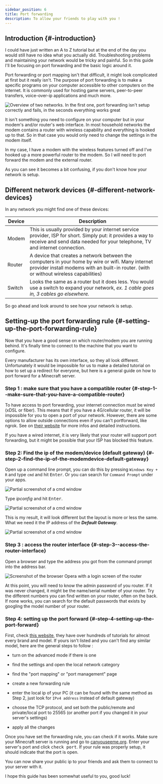 ```yaml
---
sidebar_position: 6
title: Port forwarding
description: To allow your friends to play with you !
---
```


## Introduction {#-introduction}

I could have just written an A to Z tutorial but at the end of the day you would still have no idea what you actually did. Troubleshooting problems and maintaining your network would be tricky and painful. So in this guide I'll be focusing on port forwarding and the basic logic around it.

Port forwarding or port mapping isn't that difficult, it might look complicated at first but it really isn't. The purpose of port forwarding is to make a specific programs on your computer accessible to other computers on the internet. It is commonly used for hosting game servers, peer-to-peer transfers, voice-over-ip applications and much more.

![Overview of two networks. In the first one, port forwarding isn't setup correctly and fails, in the seconds everything works great](/img/guides/port-forward/portforward_overview.png)

It isn't something you need to configure on your computer but in your modem's and/or router's web interface. In most household networks the modem contains a router with wireless capability and everything is hooked up to that. So in that case you would only need to change the settings in the modem itself.

In my case, I have a modem with the wireless features turned off and I've hooked up a more powerful router to the modem. So I will need to port forward the modem and the external router.

As you can see it becomes a bit confusing, if you don't know how your network is setup.

## Different network devices {#-different-network-devices}

In any network you might find one of these devices:

| Device 	| Description                                                                                                                                                                                	|
|--------	|--------------------------------------------------------------------------------------------------------------------------------------------------------------------------------------------	|
| Modem  	| This is usually provided by your internet service provider, ISP for short. Simply put: it provides a way to receive and send data needed for your telephone, TV and internet connection.   	|
| Router 	| A device that creates a network between the computers in your home by wire or wifi. Many internet provider install modems with an built-in router. (with or without wireless capabilities) 	|
| Switch 	| Looks the same as a router but it does less. You would use a switch to expand your network, *ex. 1 cable goes in, 3 cables go elsewhere.*                                                  	|

So go ahead and look around to see how your network is setup.

## Setting-up the port forwarding rule {#-setting-up-the-port-forwarding-rule}

Now that you have a good sense on which router/modem you are running behind. It's finally time to connect to the machine that you want to configure.

Every manufacturer has its own interface, so they all look different. Unfortunately it would be impossible for us to make a detailed tutorial on how to set up a redirect for everyone, but here is a general guide on how to port forward for a Minecraft server.

### Step 1 : make sure that you have a compatible router {#-step-1--make-sure-that-you-have-a-compatible-router}

To have access to port forwarding, your internet connection must be wired (xDSL or fiber). This means that if you have a 4G/cellular router, it will be impossible for you to open a port of your network. However, there are some options to allow outside connections even if you can't portforward, like ngrok. See on [their website](https://ngrok.com/) for more infos and detailed instructions.

If you have a wired internet, it is very likely that your router will support port forwarding, but it might be possible that your ISP has blocked this feature.

### Step 2: Find the ip of the modem/device (default gateway) {#-step-2-find-the-ip-of-the-modemdevice-default-gateway}

Open up a command line prompt, you can do this by pressing `Windows Key + R` and type `cmd` and hit <kbd>Enter</kbd>. Or you can search for `Command Prompt` under your apps.

![Partial screenshot of a cmd window](/img/guides/port-forward/portforward_cmd.png)

Type <var>ipconfig</var> and hit <kbd>Enter</kbd>.

![Partial screenshot of a cmd window](/img/guides/port-forward/portforward_cmd_ipconfig.png)

This is my result, it will look different but the layout is more or less the same. What we need it the IP address of the ***Default Gateway***.

![Partial screenshot of a cmd window](/img/guides/port-forward/portforward_cmd_result.png)

### Step 3 : access the router interface {#-step-3--access-the-router-interface}

Open a browser and type the address you got from the command prompt into the address bar.

![Screenshot of the browser Opera with a login screen of the router](/img/guides/port-forward/portforward_browser.png)

At this point, you will need to know the admin password of you router. 
If it was never changed, it might be the name/serial number of your router. Try the different numbers you can find written on your router, often on the back. If none works, you can search for the default passwords that exists by googling the model number of your router.

### Step 4: setting up the port forward {#-step-4-setting-up-the-port-forward}

First, check [this website](https://portforward.com/router.htm), they have over hundreds of tutorials for almost every brand and model. If yours isn't listed and you can't find any similar model, here are the general steps to follow :

- turn on the advanced mode if there is one

- find the settings and open the local network category

- find the "port mapping" or "port management" page

- create a new forwarding rule

- enter the local ip of your PC (it can be found with the same method as Step 2, just look for `IPv4 address` instead of default gateway)

- choose the TCP protocol, and set both the public/remote and private/local port to 25565 (or another port if you changed it in your server's settings)

- apply all the changes

Once you have set the forwarding rule, you can check if it works. Make sure your Minecraft server is running and go to [canyouseeme.org](https://canyouseeme.org/). Enter your server's port and click <kbd>check port</kbd>. If your rule was properly setup, it should indicate that the port is open.

You can now share your public ip to your friends and ask them to connect to your server with it.

I hope this guide has been somewhat useful to you, good luck!

